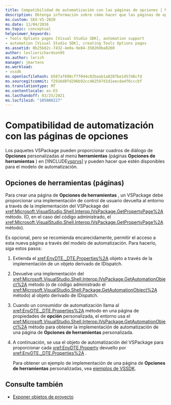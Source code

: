 ```yaml
---
title: Compatibilidad de automatización con las páginas de opciones | Microsoft Docs
description: Obtenga información sobre cómo hacer que las páginas de opciones de herramientas personalizadas en VSPackages estén disponibles para el modelo de automatización de Visual Studio.
ms.custom: SEO-VS-2020
ms.date: 11/04/2016
ms.topic: conceptual
helpviewer_keywords:
- Tools Options pages [Visual Studio SDK], automation support
- automation [Visual Studio SDK], creating Tools Options pages
ms.assetid: 0b25b82c-7432-4e0a-9e84-350269ba8260
author: leslierichardson95
ms.author: lerich
manager: jmartens
ms.workload:
- vssdk
ms.openlocfilehash: b587af698cf7f044c02baab1a8207be1457d6cfd
ms.sourcegitcommit: f2916d8fd296b92cc402597d1d1eecda4f6cccbf
ms.translationtype: MT
ms.contentlocale: es-ES
ms.lasthandoff: 03/25/2021
ms.locfileid: "105086227"
---
```

# <a name="automation-support-for-options-pages"></a>Compatibilidad de automatización con las páginas de opciones
Los paquetes VSPackage pueden proporcionar cuadros de diálogo de **Opciones** personalizadas al menú **herramientas** (páginas **Opciones de herramientas** ) en [!INCLUDE[vsprvs](../../code-quality/includes/vsprvs_md.md)] y pueden hacer que estén disponibles para el modelo de automatización.

## <a name="tools-options-pages"></a>Opciones de herramientas (páginas)
 Para crear una página de **Opciones de herramientas** , un VSPackage debe proporcionar una implementación de control de usuario devuelta al entorno a través de la implementación del VSPackage del <xref:Microsoft.VisualStudio.Shell.Interop.IVsPackage.GetPropertyPage%2A> método. (O, en el caso del código administrado, el <xref:Microsoft.VisualStudio.Shell.Interop.IVsPackage.GetPropertyPage%2A> método).

 Es opcional, pero se recomienda encarecidamente, permitir el acceso a esta nueva página a través del modelo de automatización. Para hacerlo, siga estos pasos:

1. Extienda el <xref:EnvDTE._DTE.Properties%2A> objeto a través de la implementación de un objeto derivado de IDispatch.

2. Devuelve una implementación del <xref:Microsoft.VisualStudio.Shell.Interop.IVsPackage.GetAutomationObject%2A> método (o de código administrado el <xref:Microsoft.VisualStudio.Shell.Package.GetAutomationObject%2A> método) al objeto derivado de IDispatch.

3. Cuando un consumidor de automatización llama al <xref:EnvDTE._DTE.Properties%2A> método en una página de propiedades de **opción** personalizada, el entorno usa el <xref:Microsoft.VisualStudio.Shell.Interop.IVsPackage.GetAutomationObject%2A> método para obtener la implementación de automatización de una página de **Opciones de herramientas** personalizada.

4. A continuación, se usa el objeto de automatización del VSPackage para proporcionar cada <xref:EnvDTE.Property> devuelto por <xref:EnvDTE._DTE.Properties%2A> .

   Para obtener un ejemplo de implementación de una página de **Opciones de herramientas** personalizadas, vea [ejemplos de VSSDK](https://github.com/Microsoft/VSSDK-Extensibility-Samples).

## <a name="see-also"></a>Consulte también
- [Exponer objetos de proyecto](../../extensibility/internals/exposing-project-objects.md)
